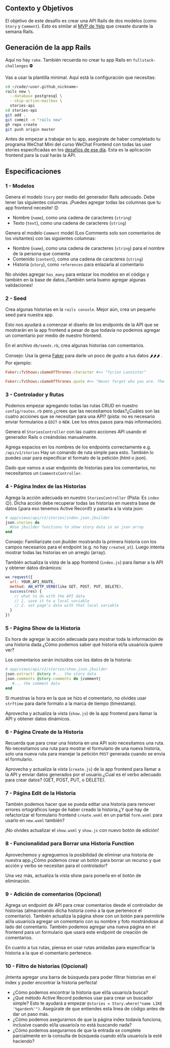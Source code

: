 ## Contexto y Objetivos

El objetivo de este desafío es crear una API Rails de dos modelos (como `Story` y `Comment`).
Esto es similar al [MVP de Yelp](https://kitt.lewagon.com/camps/194/challenges?path=05-Rails/03-Rails-story-Comments/02-Yelp-MVP) que creaste durante la semana Rails.



## Generación de la app Rails

Aquí no hay `rake`. También recuerda no crear tu app Rails en `fullstack-challenges` ⛔️

Vas a usar la plantilla minimal. Aquí está la configuración que necesitas:

```bash
cd ~/code/<user.github_nickname>
rails new \
  --database postgresql \
  --skip-action-mailbox \
  stories-api
cd stories-api
git add .
git commit -m "rails new"
gh repo create
git push origin master
```

Antes de empezar a trabajar en tu app, asegúrate de haber completado tu programa WeChat Mini del curso WeChat Frontend con todas las user stories especificadas en los [desafíos de ese día](https://kitt.lewagon.com/camps/236/challenges?path=04-Front-End/09-WX-MP-Frontend/01-WX-MP-Frontend-01). Esta es la aplicación frontend para la cual harás la API.

## Especificaciones

### 1 - Modelos

Genera el modelo `Story` por medio del generador Rails adecuado. Debe tener las siguientes columnas. ¡Puedes agregar todas las columnas que tu app frontend necesite! 😊

- Nombre (`name`), como una cadena de caracteres (`string`)
- Texto (`text`), como una cadena de caracteres (`string`)

Genera el modelo `Comment` model (Los Comments solo son comentarios de los visitantes) con las siguientes columnas:

- Nombre (`name`), como una cadena de caracteres (`string`) para el nombre de la persona que comenta
- Contenido (`content`), como una cadena de caracteres (`string`)
- Historia (`story`), como `references` para enlazarla al comentario

No olvides agregar `has_many` para enlazar los modelos en el código y también en la base de datos.¡También sería bueno agregar algunas validaciones!

### 2 - Seed

Crea algunas historias en la `rails console`. Mejor aún, crea un pequeño seed para nuestra app.

Esto nos ayudará a comenzar el diseño de los endpoints de la  API que se mostrarán en la app frontend a pesar de que todavía no podemos agregar un comentario por medio de nuestro frontend.

En el archivo `db/seeds.rb`, crea algunas historias con comentarios.

Consejo: Usa la gema [Faker](https://github.com/stympy/faker/) para darle un poco de gusto a tus datos 🌶️🌶️🌶️ . Por ejemplo:

```ruby
Faker::TvShows::GameOfThrones.character #=> "Tyrion Lannister"

Faker::TvShows::GameOfThrones.quote #=> "Never forget who you are. The rest of the world won't. Wear it like an armor and it can never be used against you."
```

### 3 - Controlador y Rutas

Podemos empezar agregando todas las rutas CRUD en nuestro `config/routes.rb` pero ¿crees que las necesitamos todas?¿Cuáles son las cuatro acciones que se necesitan para una API? (pista: no es necesario enviar formularios a `EDIT` o `NEW`. Lee los otros pasos para más información).

Genera el `StoriesController` con las cuatro acciones API usando el generador Rails o creándolas manualmente.

Agrega espacios en los nombres de los endpoints correctamente e.g. `/api/v1/stories` Hay un comando de ruta simple para esto. También lo puedes usar para especificar el formato de la petición (html o json).

Dado que vamos a usar endpoints de historias para los comentarios, no necesitamos un `CommentsController`.

### 4 - Página Index de las Historias

Agrega la acción adecuada en nuestro `StoriesController` (Pista: Es `index` 😉). Dicha acción debe recuperar todas las historias en nuestra base de datos (¡para eso tenemos Active Record!) y pasarla a la vista json:

```ruby
# app/views/api/v1/stories/index.json.jbuilder
json.stories do
  #Use jbuilder functions to show story data in an json array
end
```

Consejo: Familiarizate con jbuilder mostrando la primera historia con los campos necesarios para el endpoint (e.g. no hay `created_at`). Luego intenta mostrar todas las historias en un arreglo (array).

También actualiza la vista de la app frontend (`index.js`) para llamar a la API y obtener datos dinámicos:

```js
wx.request({
  url: YOUR_API_ROUTE,
  method: AN_HTTP_VERB(like GET, POST, PUT, DELETE),
  success(res) {
    // what to do with the API data
    // 1. save it to a local variable
    // 2. set page's data with that local variable
  }
})
```

### 5 - Página Show de la Historia

Es hora de agregar la acción adecuada para mostrar toda la información de una historia dada.¿Cómo podemos saber qué historia el/la usuario/a quiere ver?

Los comentarios serán incluidos con los datos de la historia:

```ruby
# app/views/api/v1/stories/show.json.jbuilder
json.extract! @story #... the story data
json.comments @story.comments do |comment|
   #... the comment data
end
```

Si muestras la hora en la que se hizo el comentario, no olvides usar `strftime` para darle formato a la marca de tiempo (timestamp).

Aprovecha y actualiza la vista (`show.js`) de la app frontend para llamar la API y obtener datos dinámicos.

### 6 - Página Create de la Historia

Recuerda que para crear una historia en una API solo necesitamos una ruta. No necesitamos una ruta para mostrar el formulario de una nueva historia, solo una nueva ruta para manejar la petición `POST` generada cuando se envía el formulario.

Aprovecha y actualiza la vista  (`create.js`) de la app frontend para llamar a la API y enviar datos generados por el usuario.¿Cual es el verbo adecuado para crear datos? (GET, POST, PUT, o DELETE).


### 7 - Página Edit de la Historia

También podemos hacer que se pueda editar una historia para remover errores ortográficos luego de haber creado la historia.¿Y qué hay de refactorizar el formulario frontend `create.wxml` en un partial `form.wxml` para usarlo en `new.wxml` también?

¡No olvides actualizar el `show.wxml` y `show.js` con nuevo botón de edición!

### 8 - Funcionalidad para Borrar una Historia Function

Aprovechemos y agreguemos la posibilidad de eliminar una historia de nuestra app.¿Cómo podemos crear un botón para borrar un recurso y que acción y verbo se necesitan para el controlador?

Una vez más, actualiza la vista show para ponerla en el botón de eliminación.


### 9 - Adición de comentarios (Opcional)

Agrega un endpoint de API para crear comentarios desde el controlador de historias (almacenando dicha historia como a la que pertenece el comentario). También actualiza la página show con un botón para permitirle al/la usuario/a agregar un comentario con su nombre y foto mostrándose al lado del comentario. También podemos agregar una nueva página en el frontend para un formulario que usará este endpoint de creación de comentarios.

En cuanto a tus rutas, piensa en usar rutas anidadas para especificar la historia a la que el comentario pertenece.


### 10 - Filtro de historias (Opcional)

¡Intenta agregar una barra de búsqueda para poder filtrar historias en el index y poder encontrar la historia perfecta!

- ¿Cómo podemos encontrar la historia que el/la usuario/a busca?
- ¿Qué método Active Record podemos usar para crear un buscador simple? Esto te ayudará a empezar `@stories = Story.where("name LIKE '%garden%'")`. Asegúrate de que entiendes esta línea de código antes de dar un paso más.
- ¿Cómo podemos asegurarnos de que la página index todavía funciona, inclusive cuando el/la usuario/a no está buscando nada?
- ¿Cómo podemos asegurarnos de que la entrada se complete parcialmente en la consulta de búsqueda cuando el/la usuario/a la esté haciendo?
